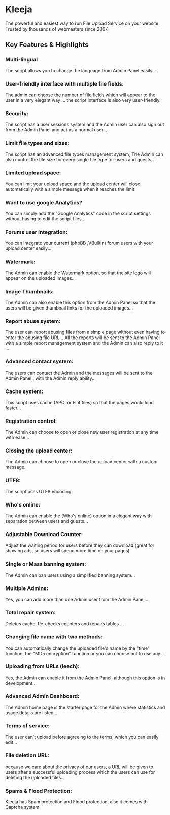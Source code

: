 # Kleeja
The powerful and easiest way to run File Upload Service on your website.
Trusted by thousands of webmasters since 2007.


## Key Features & Highlights

### Multi-lingual
The script allows you to change the language from Admin Panel easily...
### User-friendly interface with multiple file fields:
The admin can choose the number of file fields which will appear to the user in a very elegant way ... the script interface is also very user-friendly.
### Security:
The script has a user sessions system and the Admin user can also sign out from the Admin Panel and act as a normal user...
### Limit file types and sizes:
The script has an advanced file types management system, The Admin can also control the file size for every single file type for users and guests...
###  Limited upload space:
You can limit your upload space and the upload center will close automatically with a simple message when it reaches the limit
###  Want to use google Analytics?
You can simply add the "Google Analytics" code in the script settings without having to edit the script files..
###  Forums user integration:
You can integrate your current (phpBB ,VBulltin) forum users with your upload center easily...
### Watermark:
The Admin can enable the Watermark option, so that the site logo will appear on the uploaded images...
### Image Thumbnails:
The Admin can also enable this option from the Admin Panel so that the users will be given thumbnail links for the uploaded images...
### Report abuse system:
The user can report abusing files from a simple page without even having to enter the abusing file URL... All the reports will be sent to the Admin Panel with a simple report management system and the Admin can also reply to it ...
###  Advanced contact system:
The users can contact the Admin and the messages will be sent to the Admin Panel , with the Admin reply ability...
### Cache system:
This script uses cache (APC, or Flat files) so that the pages would load faster...
### Registration control:
The Admin can choose to open or close new user registration at any time with ease...
### Closing the upload center:
The Admin can choose to open or close the upload center with a custom message.
### UTF8:
The script uses UTF8 encoding
### Who's online:
The Admin can enable the (Who's online) option in a elegant way with separation between users and guests...
### Adjustable Download Counter:
Adjust the waiting period for users before they can download (great for showing ads, so users will spend more time on your pages)
### Single or Mass banning system:
The Admin can ban users using a simplified banning system...
### Multiple Admins:
Yes, you can add more than one Admin user from the Admin Panel ...
### Total repair system:
Deletes cache, Re-checks counters and repairs tables...
### Changing file name with two methods:
You can automatically change the uploaded file's name by the "time" function, the "MD5 encryption" function or you can choose not to use any...
### Uploading from URLs (leech):
Yes, the Admin can enable it from the Admin Panel, although this option is in development...
### Advanced Admin Dashboard:
The Admin home page is the starter page for the Admin where statistics and usage details are listed...
### Terms of service:
The user can't upload before agreeing to the terms, which you can easily edit...
### File deletion URL:
because we care about the privacy of our users, a URL will be given to users after a successful uploading process which the users can use for deleting the uploaded files...
### Spams & Flood Protection:
Kleeja has Spam protection and Flood protection, also it comes with Captcha system.